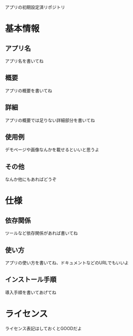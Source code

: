 アプリの初期設定済リポジトリ

# 基本情報
## アプリ名
アプリ名を書いてね

## 概要
アプリの概要を書いてね

## 詳細
アプリの概要では足りない詳細部分を書いてね

## 使用例
デモページや画像なんかを載せるといいと思うよ

## その他
なんか他にもあればどうぞ

# 仕様
## 依存関係
ツールなど依存関係があれば書いてね

## 使い方
アプリの使い方を書いてね、ドキュメントなどのURLでもいいよ

## インストール手順
導入手順を書いてあげてね

# ライセンス
ライセンス表記はしておくとGOODだよ